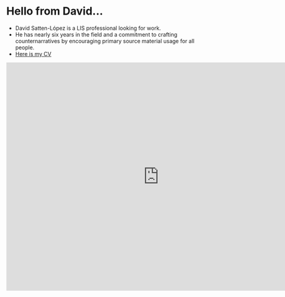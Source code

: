 # Hello from David...
- David Satten-López is a LIS professional looking for work.
- He has nearly six years in the field and a commitment to crafting counternarratives by encouraging primary source material usage for all people.
- [Here is my CV](cv.html)

<iframe src="https://www.exhibit.so/exhibits/PJQ84uwpaZnFj9oXQtY3?embedded=true" width="800" height="600" allowfullscreen allow="autoplay" frameborder="0"></iframe>
 
